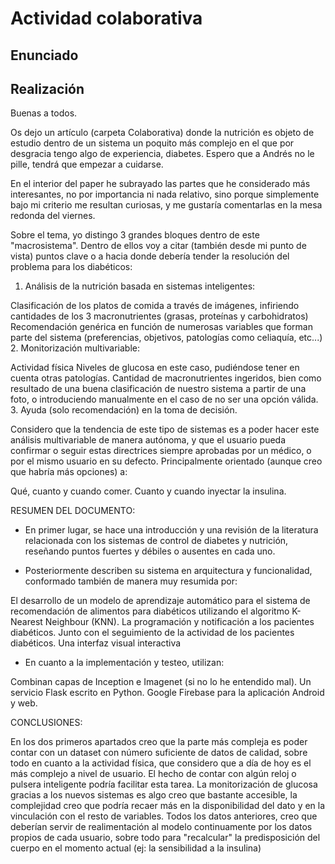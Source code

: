 # Actividad colaborativa
## Enunciado

## Realización
Buenas a todos.

Os dejo un artículo (carpeta Colaborativa) donde la nutrición es objeto de estudio dentro de un sistema un poquito más complejo en el que por desgracia tengo algo de experiencia, diabetes. Espero que a Andrés no le pille, tendrá que empezar a cuidarse.

En el interior del paper he subrayado las partes que he considerado más interesantes, no por importancia ni nada relativo, sino porque simplemente bajo mi criterio me resultan curiosas, y me gustaría comentarlas en la mesa redonda del viernes.

Sobre el tema, yo distingo 3 grandes bloques dentro de este "macrosistema". Dentro de ellos voy a citar (también desde mi punto de vista) puntos clave o a hacia donde debería tender la resolución del problema para los diabéticos:

1. Análisis de la nutrición basada en sistemas inteligentes: 

Clasificación de los platos de comida a través de imágenes, infiriendo cantidades de los 3 macronutrientes (grasas, proteínas y carbohidratos)
Recomendación genérica en función de numerosas variables que forman parte del sistema (preferencias, objetivos, patologías como celiaquía, etc...)
2. Monitorización multivariable: 

Actividad física
Niveles de glucosa en este caso, pudiéndose tener en cuenta otras patologías.
Cantidad de macronutrientes ingeridos, bien como resultado de una buena clasificación de nuestro sistema a partir de una foto, o introduciendo manualmente en el caso de no ser una opción válida.
 3. Ayuda (solo recomendación) en la toma de decisión.

Considero que la tendencia de este tipo de sistemas es a poder hacer este análisis multivariable de manera autónoma, y que el usuario pueda confirmar o seguir estas directrices siempre aprobadas por un médico, o por el mismo usuario en su defecto. Principalmente orientado (aunque creo que habría más opciones) a:

Qué, cuanto y cuando comer.
Cuanto y cuando inyectar la insulina.
 

RESUMEN DEL DOCUMENTO:

- En primer lugar, se hace una introducción y una revisión de la literatura relacionada con los sistemas de control de diabetes y nutrición, reseñando puntos fuertes y débiles o ausentes en cada uno.

- Posteriormente describen su sistema en arquitectura y funcionalidad, conformado también de manera muy resumida por:

El desarrollo de un modelo de aprendizaje automático para el sistema de recomendación de alimentos para diabéticos utilizando el algoritmo K-Nearest Neighbour (KNN).
La programación y notificación a los pacientes diabéticos. Junto con el seguimiento de la actividad de los pacientes diabéticos.
Una interfaz visual interactiva
- En cuanto a la implementación y testeo, utilizan:

Combinan capas de Inception e Imagenet (si no lo he entendido mal).
Un servicio Flask escrito en Python.
Google Firebase para la aplicación Android y web.
 

 

CONCLUSIONES:

En los dos primeros apartados creo que la parte más compleja es poder contar con un dataset con número suficiente de datos de calidad, sobre todo en cuanto a la actividad física, que considero que a día de hoy es el más complejo a nivel de usuario. El hecho de contar con algún reloj o pulsera inteligente podría facilitar esta tarea.
La monitorización de glucosa gracias a los nuevos sistemas es algo creo que bastante accesible, la complejidad creo que podría recaer más en la disponibilidad del dato y en la vinculación con el resto de variables.
Todos los datos anteriores, creo que deberían servir de realimentación al modelo continuamente por los datos propios de cada usuario, sobre todo para "recalcular" la predisposición del cuerpo en el momento actual (ej: la sensibilidad a la insulina)
 

